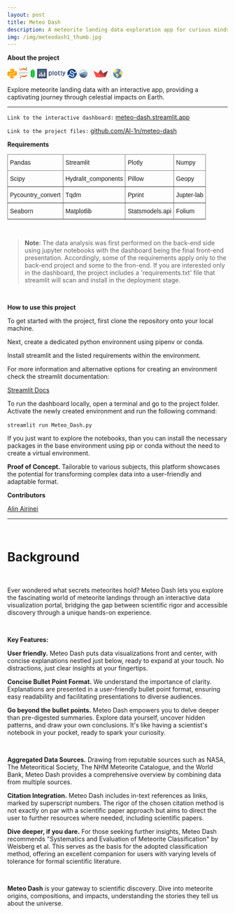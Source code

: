 ```yaml
---
layout: post
title: Meteo Dash
description: A meteorite landing data exploration app for curious minds.
img: /img/meteodash1_thumb.jpg
---
```


**About the project**

![](/img/python_icon.png) ![](/img/jupyter_icon.png) ![](/img/folium_logo.png) ![](/img/plotly_icon.png) ![](/img/scipy.png) ![](/img/seaborn.png) ![](/img/streamlit.png) ![](/img/geopy.png)

Explore meteorite landing data with an interactive app, providing a captivating journey through celestial impacts on Earth.

---

`Link to the interactive dashboard:` <a href="https://meteo-dash.streamlit.app">meteo-dash.streamlit.app</a> 

`Link to the project files:` <a href="https://github.com/Al-1n/meteo-dash">github.com/Al-1n/meteo-dash</a> 

**Requirements**

 <style type="text/css">
.tg  {border-collapse:collapse;border-spacing:0;}
.tg td{border-color:black;border-style:solid;border-width:1px;font-family:Arial, sans-serif;font-size:14px;
  overflow:hidden;padding:10px 5px;word-break:normal;}
.tg th{border-color:black;border-style:solid;border-width:1px;font-family:Arial, sans-serif;font-size:14px;
  font-weight:normal;overflow:hidden;padding:10px 5px;word-break:normal;}
.tg .tg-0pky{border-color:inherit;text-align:left;vertical-align:top}
</style>
<table class="tg">
<thead>
  <tr>
    <th class="tg-0pky">Pandas</th>
    <th class="tg-0pky">Streamlit</th>
    <th class="tg-0pky">Plotly</th> 
    <th class="tg-0pky">Numpy</th>    
  </tr>
</thead>
<tbody>
  <tr>
    <td class="tg-0pky">Scipy</td>
    <td class="tg-0pky">Hydralit_components</td>
    <td class="tg-0pky">Pillow</td> 
    <th class="tg-0pky">Geopy</th>    
  </tr>
  <tr>
    <th class="tg-0pky">Pycountry_convert</th> 
    <td class="tg-0pky">Tqdm</td>
    <td class="tg-0pky">Pprint</td>
    <td class="tg-0pky">Jupter-lab</td>    
  </tr>
  <tr>
    <th class="tg-0pky">Seaborn</th> 
    <td class="tg-0pky">Matplotlib</td>
    <td class="tg-0pky">Statsmodels.api</td>
    <td class="tg-0pky">Folium</td>    
  </tr>
</tbody>
</table>
      
<br/>

> **Note**: The data analysis was first performed on the back-end side using jupyter notebooks with the dashboard being the final front-end presentation. Accordingly, some of the requirements apply only to the back-end project and some to the fron-end. If you are interested only in the dashboard, the project includes a 'requirements.txt' file that streamlit will scan and install in the deployment stage. 

<br/>

**How to use this project**

To get started with the project, first clone the repository onto your local machine.

Next, create a dedicated python environnent using pipenv or conda.

Install streamlit and the listed requirements within the environment.

For more information and alternative options for creating an environment check the streamlit documentation: 

<a href="https://docs.streamlit.io/get-started">Streamlit Docs</a>

To run the dashboard locally, open a terminal and go to the project folder. Activate the newly created environment and run the following command:

 `streamlit run Meteo_Dash.py`
 
 If you just want to explore the notebooks, than you can install the necessary packages in the base environment using pip or conda without the need to create a virtual environment. 

**Proof of Concept.**  Tailorable to various subjects, this platform showcases the potential for transforming complex data into a user-friendly and adaptable format. 

**Contributors**

<a href="https://www.linkedin.com/in/alin-airinei/">Alin Airinei</a>

---

<br/>

# Background
<br/>  

Ever wondered what secrets meteorites hold? Meteo Dash lets you explore the fascinating world of meteorite landings through an interactive data visualization portal, bridging the gap between scientific rigor and accessible discovery through a unique hands-on experience.

<div class="img_row">
	<img class="col one" src="{{ site.baseurl }}/img/md1.png" alt="" title="meteo-dash1"/>
	<img class="col one" src="{{ site.baseurl }}/img/md2.png" alt="" title="meteo-dash2"/>	
</div>

**Key Features:**

**User friendly.** Meteo Dash puts data visualizations front and center, with concise explanations nestled just below, ready to expand at your touch. No distractions, just clear insights at your fingertips. 

**Concise Bullet Point Format.** We understand the importance of clarity. Explanations are presented in a user-friendly bullet point format, ensuring easy readability and facilitating presentations to diverse audiences. 

**Go beyond the bullet points.** Meteo Dash empowers you to delve deeper than pre-digested summaries. Explore data yourself, uncover hidden patterns, and draw your own conclusions. It's like having a scientist's notebook in your pocket, ready to spark your curiosity.

<div class="img_row">
	<img class="col one" src="{{ site.baseurl }}/img/md3.png" alt="" title="meteo-dash3"/>
	<img class="col one" src="{{ site.baseurl }}/img/md4.png" alt="" title="meteo-dash4"/>	
</div>

**Aggregated Data Sources.** Drawing from reputable sources such as NASA, The Meteoritical Society, The NHM Meteorite Catalogue, and the World Bank, Meteo Dash provides a comprehensive overview by combining data from multiple sources.

**Citation Integration.** Meteo Dash includes in-text references as links, marked by superscript numbers. The rigor of the chosen citation method is not exactly on par with a scientific paper approach but aims to direct the user to further resources where needed, including scientific papers. 

**Dive deeper, if you dare.** For those seeking further insights, Meteo Dash recommends "Systematics and Evaluation of Meteorite Classification" by Weisberg et al. This serves as the basis for the adopted classification method, offering an excellent companion for users with varying levels of tolerance for formal scientific literature.

<div class="img_row">
	<img class="col one" src="{{ site.baseurl }}/img/md5.png" alt="" title="meteo-dash5"/>
	<img class="col one" src="{{ site.baseurl }}/img/md6.png" alt="" title="meteo-dash6"/>	
</div>

**Meteo Dash** is your gateway to scientific discovery. Dive into meteorite origins, compositions, and impacts, understanding the stories they tell us about the universe.







